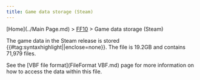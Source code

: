 ```yaml
---
title: Game data storage (Steam)
---
```


[Home](../Main Page.md) > [FF10](../FF10.md) > Game data storage (Steam)

The game data in the Steam release is stored {{\#tag:syntaxhighlight\|\|enclose=none}}. The file is 19.2GB and contains 71,979 files.

See the [VBF file format](FileFormat VBF.md) page for more information on how to access the data within this file.
